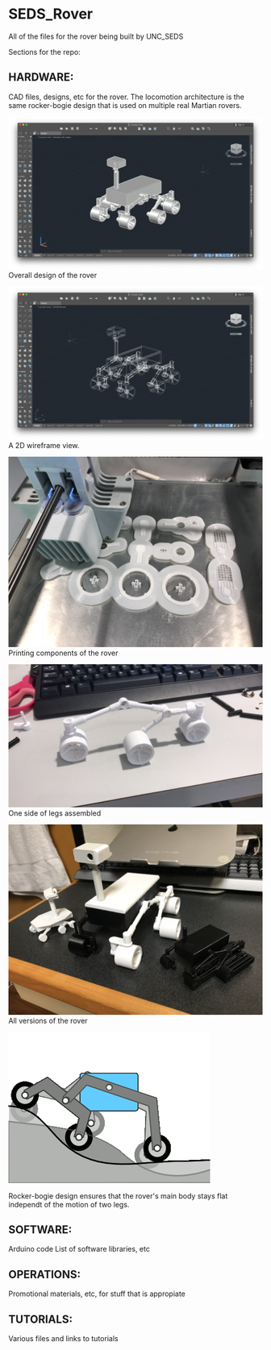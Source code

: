 # SEDS_Rover
All of the files for the rover being built by UNC_SEDS

Sections for the repo:

## HARDWARE:
CAD files, designs, etc for the rover. The locomotion architecture is the same
rocker-bogie design that is used on multiple real Martian rovers.

![Final design of the rover](./Pictures/Final_Design_1.png)
Overall design of the rover

![2D wireframe view of the rover](./Pictures/Final_Design_2.png)
A 2D wireframe view.

![Printing components of the rover](./Pictures/3D_Printing_3.jpg)
Printing components of the rover

![One side assembled](./Pictures/3D_Printing_7.jpg)
One side of legs assembled

![All of the versions](./Pictures/Printed_All_Versions_2.jpg)
All versions of the rover

![Rocker-bogie design](./Pictures/Rocker_bogie.gif)

Rocker-bogie design ensures that the rover's main body stays flat independt of
the motion of two legs.

## SOFTWARE:
Arduino code
List of software libraries, etc

## OPERATIONS:
Promotional materials, etc, for stuff that is appropiate

## TUTORIALS:
Various files and links to tutorials
